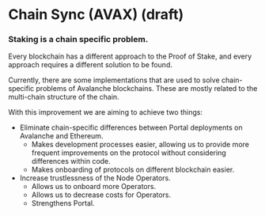 # Chain Sync (AVAX) (draft)

### Staking is a chain specific problem.

Every blockchain has a different approach to the Proof of Stake, and every approach requires a different solution to be found.

Currently, there are some implementations that are used to solve chain-specific problems of Avalanche blockchains. These are mostly related to the multi-chain structure of the chain.

With this improvement we are aiming to achieve two things:

* Eliminate chain-specific differences between Portal deployments on Avalanche and Ethereum.
  * Makes development processes easier, allowing us to provide more frequent improvements on the protocol without considering differences within code.
  * Makes onboarding of protocols on different blockchain easier. &#x20;
* Increase trustlessness of the Node Operators.
  * Allows us to onboard more Operators.
  * Allows us to decrease costs for Operators.
  * Strengthens Portal.&#x20;
